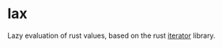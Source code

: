 # lax
Lazy evaluation of rust values, based on the rust [iterator](https://doc.rust-lang.org/std/iter/index.html) library.
